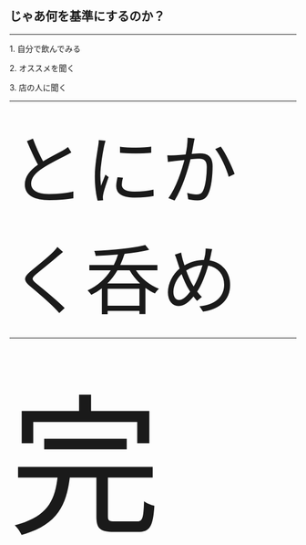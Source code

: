 ## じゃあ何を基準にするのか？

---

<p class="fragment" data-fragment-index="1">1. 自分で飲んでみる</p>
<p class="fragment" data-fragment-index="2">2. オススメを聞く</p>
<p class="fragment" data-fragment-index="3">3. 店の人に聞く</p>

---

<span style="font-size: 100pt;">とにかく呑め</span>

---

<span style="font-size: 200pt;">完</span>
